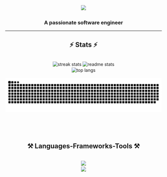 
<!--
**nightbounty/nightbounty** is a ✨ _special_ ✨ repository because its `README.md` (this file) appears on your GitHub profile.

Here are some ideas to get you started:

- 🔭 I’m currently working on ...
- 🌱 I’m currently learning ...
- 👯 I’m looking to collaborate on ...
- 🤔 I’m looking for help with ...
- 💬 Ask me about ...
- 📫 How to reach me: ...
- 😄 Pronouns: ...
- ⚡ Fun fact: ...
-->

<h1 align="center">
    <img src="https://readme-typing-svg.herokuapp.com/?font=Righteous&size=35&center=true&vCenter=true&width=500&height=70&duration=4000&lines=Hi+There!+👋;+I'm+Kevin!;" />
</h1>
<h3 align="center">A passionate software engineer</h3>


</div>
<hr/>

<h2 align="center">⚡ Stats ⚡</h2>
<br>

<div align=center>
  <img width=390 src="https://streak-stats.demolab.com?user=nightbounty&theme=dark&sideNums=42A049&currStreakLabel=14A0EB&currStreakNum=42A049&sideLabels=14A0EB" alt="streak stats"/>
    
  <img width=355 src="https://github-readme-stats.vercel.app/api?username=nightbounty&theme=blue-green" alt="readme stats" />
  <br/>
  <img width=325 align="center" src="https://github-readme-stats.vercel.app/api/top-langs/?username=nightbounty&layout=compact&theme=tokyonight" alt="top langs" />
    
<!-- [![GitHub Streak](https://streak-stats.demolab.com?user=nightbounty&theme=dark&sideNums=42A049&currStreakLabel=14A0EB&currStreakNum=42A049&sideLabels=14A0EB)](https://git.io/streak-stats)
    
[![Anurag's GitHub stats](https://github-readme-stats.vercel.app/api?username=nightbounty&theme=blue-green)](https://github.com/anuraghazra/github-readme-stats)

![Top Langs](https://github-readme-stats.vercel.app/api/top-langs/?username=nightbounty&layout=compact&theme=tokyonight)
-->

<br/>
<div align="center">
  
  <br>
<picture>
  <source media="(prefers-color-scheme: dark)" srcset="https://raw.githubusercontent.com/nightbounty/nightbounty/output/github-contribution-grid-snake-dark.svg">
  <source media="(prefers-color-scheme: light)" srcset="https://raw.githubusercontent.com/nightbounty/nightbounty/output/github-contribution-grid-snake.svg">
  <img alt="github contribution grid snake animation" src="https://raw.githubusercontent.com/nightbounty/nightbounty/output/github-contribution-grid-snake.svg">
</picture>
  
  <br/><br/><br/>
</div>

<h2 align="center">⚒️ Languages-Frameworks-Tools ⚒️</h2>
<br/>
<div align="center">
    <img src="https://skillicons.dev/icons?i=nodejs,github,python,javascript,typescript,java" /><br>
    <img src="https://skillicons.dev/icons?i=react,express,mongodb,mysql,html,css,vscode,figma,git" />
</div>




